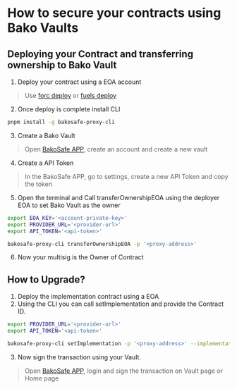 # How to secure your contracts using Bako Vaults

## Deploying your Contract and transferring ownership to Bako Vault

1. Deploy your contract using a EOA account

> Use [forc deploy](https://docs.fuel.network/docs/forc/plugins/forc_deploy/#forc-deploy)
> or [fuels deploy](https://docs.fuel.network/docs/fuels-ts/fuels-cli/commands/#fuels-deploy)

2. Once deploy is complete install CLI

```zsh
pnpm install -g bakosafe-proxy-cli
```

3. Create a Bako Vault

> Open [BakoSafe APP](https://safe.bako.global/), create an account and create a new vault

4. Create a API Token

> In the BakoSafe APP, go to settings, create a new API Token and copy the token

5. Open the terminal and Call transferOwnershipEOA using the deployer EOA to set Bako Vault as the owner

```zsh
export EOA_KEY='<account-private-key>'
export PROVIDER_URL='<provider-url>'
export API_TOKEN='<api-token>'

bakosafe-proxy-cli transferOwnershipEOA -p '<proxy-address>'
```

6. Now your multisig is the Owner of Contract

## How to Upgrade?

1. Deploy the implementation contract using a EOA
2. Using the CLI you can call setImplementation and provide the Contract ID.

```zsh
export PROVIDER_URL='<provider-url>'
export API_TOKEN='<api-token>'

bakosafe-proxy-cli setImplementation -p '<proxy-address>' --implementationAddress '<implementation-address>'
```

3. Now sign the transaction using your Vault.

> Open [BakoSafe APP](https://safe.bako.global/), login and sign the transaction on Vault page or Home page